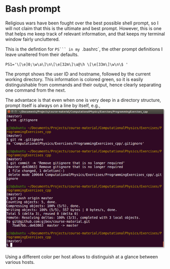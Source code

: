 # Bash prompt

Religious wars have been fought over the best possible shell prompt, so I
will not claim that this is the ultimate and best prompt.  However, this
is one that helps me keep track of relevant information, and that keeps
my terminal window fairly uncluttered.

This is the defintion for `PS``` in my `.bashrc`, the other prompt
definitions I leave unaltered from their defaults.
```
PS1='\[\e]0;\w\a\]\n\[\e[32m\]\u@\h \[\e[33m\]\w\n\$ '
```

The prompt shows the user ID and hostname, followed by the current working
directory. This information is colored green, so it is easily
distinguishable from commands and their output, hence clearly separating
one command from the next.

The advantace is that even when one is very deep in a directory structure,
prompt itself is always on a line by itself, e.g.,
![terminal view](bash_ps1.png "Bash in terminal")


Using a different color per host allows to distinguish at a glance
between various hosts.
